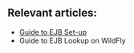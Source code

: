 ## Relevant articles:

 - [Guide to EJB Set-up](http://www.baeldung.com/ejb-intro)
 - Guide to EJB Lookup on WildFly